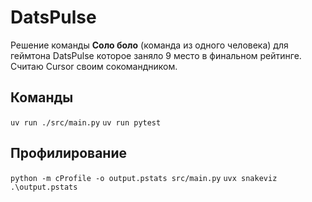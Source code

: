 # DatsPulse

Решение команды **Соло боло** (команда из одного человека) для геймтона DatsPulse которое заняло 9 место в финальном рейтинге. Считаю Cursor своим сокомандником.

## Команды

`uv run ./src/main.py`
`uv run pytest`

## Профилирование

`python -m cProfile -o output.pstats src/main.py`
`uvx snakeviz .\output.pstats`
